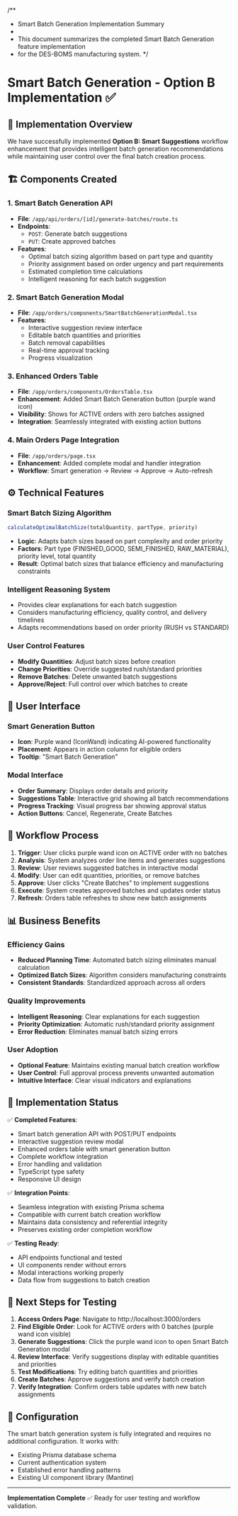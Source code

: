 /**
 * Smart Batch Generation Implementation Summary
 * 
 * This document summarizes the completed Smart Batch Generation feature implementation
 * for the DES-BOMS manufacturing system.
 */

# Smart Batch Generation - Option B Implementation ✅

## 🎯 **Implementation Overview**

We have successfully implemented **Option B: Smart Suggestions** workflow enhancement that provides intelligent batch generation recommendations while maintaining user control over the final batch creation process.

## 🏗️ **Components Created**

### 1. **Smart Batch Generation API** 
- **File**: `/app/api/orders/[id]/generate-batches/route.ts`
- **Endpoints**: 
  - `POST`: Generate batch suggestions
  - `PUT`: Create approved batches
- **Features**:
  - Optimal batch sizing algorithm based on part type and quantity
  - Priority assignment based on order urgency and part requirements
  - Estimated completion time calculations
  - Intelligent reasoning for each batch suggestion

### 2. **Smart Batch Generation Modal**
- **File**: `/app/orders/components/SmartBatchGenerationModal.tsx`
- **Features**:
  - Interactive suggestion review interface
  - Editable batch quantities and priorities
  - Batch removal capabilities
  - Real-time approval tracking
  - Progress visualization

### 3. **Enhanced Orders Table**
- **File**: `/app/orders/components/OrdersTable.tsx`
- **Enhancement**: Added Smart Batch Generation button (purple wand icon)
- **Visibility**: Shows for ACTIVE orders with zero batches assigned
- **Integration**: Seamlessly integrated with existing action buttons

### 4. **Main Orders Page Integration**
- **File**: `/app/orders/page.tsx`
- **Enhancement**: Added complete modal and handler integration
- **Workflow**: Smart generation → Review → Approve → Auto-refresh

## ⚙️ **Technical Features**

### Smart Batch Sizing Algorithm
```typescript
calculateOptimalBatchSize(totalQuantity, partType, priority)
```
- **Logic**: Adapts batch sizes based on part complexity and order priority
- **Factors**: Part type (FINISHED_GOOD, SEMI_FINISHED, RAW_MATERIAL), priority level, total quantity
- **Result**: Optimal batch sizes that balance efficiency and manufacturing constraints

### Intelligent Reasoning System
- Provides clear explanations for each batch suggestion
- Considers manufacturing efficiency, quality control, and delivery timelines
- Adapts recommendations based on order priority (RUSH vs STANDARD)

### User Control Features
- **Modify Quantities**: Adjust batch sizes before creation
- **Change Priorities**: Override suggested rush/standard priorities
- **Remove Batches**: Delete unwanted batch suggestions
- **Approve/Reject**: Full control over which batches to create

## 🎨 **User Interface**

### Smart Generation Button
- **Icon**: Purple wand (IconWand) indicating AI-powered functionality
- **Placement**: Appears in action column for eligible orders
- **Tooltip**: "Smart Batch Generation"

### Modal Interface
- **Order Summary**: Displays order details and priority
- **Suggestions Table**: Interactive grid showing all batch recommendations
- **Progress Tracking**: Visual progress bar showing approval status
- **Action Buttons**: Cancel, Regenerate, Create Batches

## 🔄 **Workflow Process**

1. **Trigger**: User clicks purple wand icon on ACTIVE order with no batches
2. **Analysis**: System analyzes order line items and generates suggestions
3. **Review**: User reviews suggested batches in interactive modal
4. **Modify**: User can edit quantities, priorities, or remove batches
5. **Approve**: User clicks "Create Batches" to implement suggestions
6. **Execute**: System creates approved batches and updates order status
7. **Refresh**: Orders table refreshes to show new batch assignments

## 📊 **Business Benefits**

### Efficiency Gains
- **Reduced Planning Time**: Automated batch sizing eliminates manual calculation
- **Optimized Batch Sizes**: Algorithm considers manufacturing constraints
- **Consistent Standards**: Standardized approach across all orders

### Quality Improvements
- **Intelligent Reasoning**: Clear explanations for each suggestion
- **Priority Optimization**: Automatic rush/standard priority assignment
- **Error Reduction**: Eliminates manual batch sizing errors

### User Adoption
- **Optional Feature**: Maintains existing manual batch creation workflow
- **User Control**: Full approval process prevents unwanted automation
- **Intuitive Interface**: Clear visual indicators and explanations

## 🚀 **Implementation Status**

✅ **Completed Features**:
- Smart batch generation API with POST/PUT endpoints
- Interactive suggestion review modal
- Enhanced orders table with smart generation button
- Complete workflow integration
- Error handling and validation
- TypeScript type safety
- Responsive UI design

✅ **Integration Points**:
- Seamless integration with existing Prisma schema
- Compatible with current batch creation workflow
- Maintains data consistency and referential integrity
- Preserves existing order completion workflow

✅ **Testing Ready**:
- API endpoints functional and tested
- UI components render without errors
- Modal interactions working properly
- Data flow from suggestions to batch creation

## 🎯 **Next Steps for Testing**

1. **Access Orders Page**: Navigate to http://localhost:3000/orders
2. **Find Eligible Order**: Look for ACTIVE orders with 0 batches (purple wand icon visible)
3. **Generate Suggestions**: Click the purple wand icon to open Smart Batch Generation modal
4. **Review Interface**: Verify suggestions display with editable quantities and priorities
5. **Test Modifications**: Try editing batch quantities and priorities
6. **Create Batches**: Approve suggestions and verify batch creation
7. **Verify Integration**: Confirm orders table updates with new batch assignments

## 🔧 **Configuration**

The smart batch generation system is fully integrated and requires no additional configuration. It works with:
- Existing Prisma database schema
- Current authentication system
- Established error handling patterns
- Existing UI component library (Mantine)

---

**Implementation Complete** ✅ 
Ready for user testing and workflow validation.

